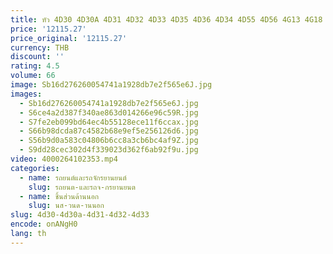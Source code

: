 ```yaml
---
title: หัว 4D30 4D30A 4D31 4D32 4D33 4D35 4D36 4D34 4D55 4D56 4G13 4G18 4G18 4M40 4M41 4M42 4DR7 4DR5 S4L S4L2 S3L S3L2
price: '12115.27'
price_original: '12115.27'
currency: THB
discount: ''
rating: 4.5
volume: 66
image: Sb16d276260054741a1928db7e2f565e6J.jpg
images:
  - Sb16d276260054741a1928db7e2f565e6J.jpg
  - S6ce4a2d387f340ae863d014266e96c59R.jpg
  - S7fe2eb099bd64ec4b55128ece11f6ccax.jpg
  - S66b98dcda87c4582b68e9ef5e256126d6.jpg
  - S56b9d0a583c04806b6cc8a3cb6bc4af9Z.jpg
  - S9dd28cec302d4f339023d362f6ab92f9u.jpg
video: 4000264102353.mp4
categories:
  - name: รถยนต์และรถจักรยานยนต์
    slug: รถยนต-และรถจ-กรยานยนต
  - name: ชิ้นส่วนด้านนอก
    slug: นส-วนด-านนอก
slug: 4d30-4d30a-4d31-4d32-4d33
encode: onANgH0
lang: th
---
```

  